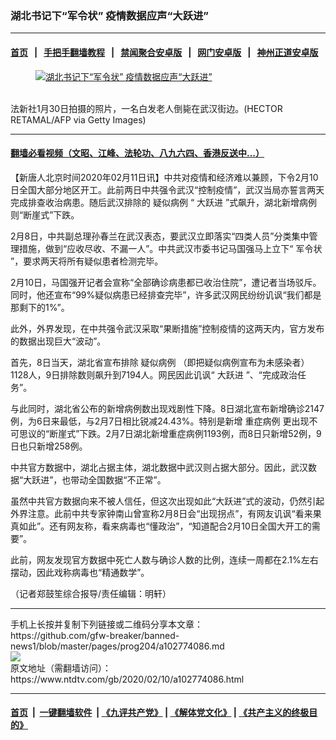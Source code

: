 ### 湖北书记下“军令状” 疫情数据应声“大跃进”
------------------------

#### [首页](https://github.com/gfw-breaker/banned-news1/blob/master/README.md) &nbsp;&nbsp;|&nbsp;&nbsp; [手把手翻墙教程](https://github.com/gfw-breaker/guides/wiki) &nbsp;&nbsp;|&nbsp;&nbsp; [禁闻聚合安卓版](https://github.com/gfw-breaker/bn-android) &nbsp;&nbsp;|&nbsp;&nbsp; [网门安卓版](https://github.com/oGate2/oGate) &nbsp;&nbsp;|&nbsp;&nbsp; [神州正道安卓版](https://github.com/SzzdOgate/update) 



<div><div class="featured_image">
 <a href="https://i.ntdtv.com/assets/uploads/2020/02/GettyImages-1197632648.jpg" target="_blank">
  <figure>
   <img alt="湖北书记下“军令状” 疫情数据应声“大跃进”" src="https://i.ntdtv.com/assets/uploads/2020/02/GettyImages-1197632648-800x450.jpg"/>
  </figure><br/>
 </a>
 <span class="caption">
  法新社1月30日拍摄的照片，一名白发老人倒毙在武汉街边。(HECTOR RETAMAL/AFP via Getty Images)
 </span>
</div>
</div><hr/>

#### [翻墙必看视频（文昭、江峰、法轮功、八九六四、香港反送中...）](https://github.com/gfw-breaker/banned-news1/blob/master/pages/link3.md)

<div><div class="post_content" itemprop="articleBody">
 <p>
  【新唐人北京时间2020年02月11日讯】中共对疫情和经济难以兼顾，下令2月10日全国大部分地区开工。此前两日中共强令武汉“控制疫情”，武汉当局亦誓言两天完成排查收治病患。随后武汉排除的
  <ok href="https://www.ntdtv.com/gb/疑似病例.htm">
   疑似病例
  </ok>
  “
  <ok href="https://www.ntdtv.com/gb/大跃进.htm">
   大跃进
  </ok>
  ”式飙升，湖北新增病例则“断崖式”下跌。
 </p>
 <p>
  2月8日，中共副总理孙春兰在武汉表态，要武汉立即落实“四类人员”分类集中管理措施，做到“应收尽收、不漏一人”。中共武汉市委书记马国强马上立下“
  <ok href="https://www.ntdtv.com/gb/军令状.htm">
   军令状
  </ok>
  ”，要求两天将所有疑似患者检测完毕。
 </p>
 <p>
  2月10日，马国强开记者会宣称“全部确诊病患都已收治住院”，遭记者当场驳斥。同时，他还宣布“99%疑似病患已经排查完毕”，许多武汉网民纷纷讥讽“我们都是那剩下的1%”。
 </p>
 <p>
  此外，外界发现，在中共强令武汉采取“果断措施”控制疫情的这两天内，官方发布的数据出现巨大“波动”。
 </p>
 <p>
  首先，8日当天，湖北省宣布排除
  <ok href="https://www.ntdtv.com/gb/疑似病例.htm">
   疑似病例
  </ok>
  （即把疑似病例宣布为未感染者）1128人，9日排除数则飙升到7194人。网民因此讥讽“
  <ok href="https://www.ntdtv.com/gb/大跃进.htm">
   大跃进
  </ok>
  ”、“完成政治任务”。
 </p>
 <p>
  与此同时，湖北省公布的新增病例数出现戏剧性下降。8日湖北宣布新增确诊2147例，为6日来最低，与2月7日相比锐减24.43%。特别是新增
  <ok href="https://www.ntdtv.com/gb/重症病例.htm">
   重症病例
  </ok>
  更出现不可思议的“断崖式”下跌。2月7日湖北新增重症病例1193例，而8日只新增52例，9日也只新增258例。
 </p>
 <p>
  中共官方数据中，湖北占据主体，湖北数据中武汉则占据大部分。因此，武汉数据“大跃进”，也带动全国数据“不正常”。
 </p>
 <p>
  虽然中共官方数据向来不被人信任，但这次出现如此“大跃进”式的波动，仍然引起外界注意。此前中共专家钟南山曾宣称2月8日会“出现拐点”，有网友讥讽“看来果真如此”。还有网友称，看来病毒也“懂政治”，“知道配合2月10日全国大开工的需要”。
 </p>
 <p>
  此前，网友发现官方数据中死亡人数与确诊人数的比例，连续一周都在2.1%左右摆动，因此戏称病毒也“精通数学”。
 </p>
 <p>
  （记者郑鼓笙综合报导/责任编辑：明轩）
 </p>
 <div class="single_ad">
 </div>
</div>
</div>
<hr/>
手机上长按并复制下列链接或二维码分享本文章：<br/>
https://github.com/gfw-breaker/banned-news1/blob/master/pages/prog204/a102774086.md <br/>
<a href='https://github.com/gfw-breaker/banned-news1/blob/master/pages/prog204/a102774086.md'><img src='https://github.com/gfw-breaker/banned-news1/blob/master/pages/prog204/a102774086.md.png'/></a> <br/>
原文地址（需翻墙访问）：https://www.ntdtv.com/gb/2020/02/10/a102774086.html


------------------------
#### [首页](https://github.com/gfw-breaker/banned-news1/blob/master/README.md) &nbsp;|&nbsp; [一键翻墙软件](https://github.com/gfw-breaker/nogfw/blob/master/README.md) &nbsp;| [《九评共产党》](https://github.com/gfw-breaker/9ping.md/blob/master/README.md#九评之一评共产党是什么) | [《解体党文化》](https://github.com/gfw-breaker/jtdwh.md/blob/master/README.md) | [《共产主义的终极目的》](https://github.com/gfw-breaker/gczydzjmd.md/blob/master/README.md)


<img src='http://gfw-breaker.win/banned-news/pages/prog204/a102774086.md' width='0px' height='0px'/>